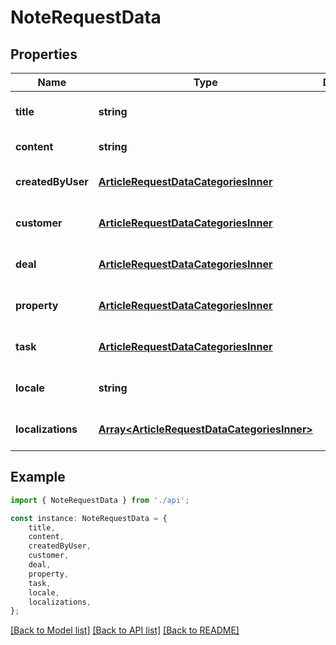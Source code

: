 # NoteRequestData


## Properties

Name | Type | Description | Notes
------------ | ------------- | ------------- | -------------
**title** | **string** |  | [optional] [default to undefined]
**content** | **string** |  | [default to undefined]
**createdByUser** | [**ArticleRequestDataCategoriesInner**](ArticleRequestDataCategoriesInner.md) |  | [optional] [default to undefined]
**customer** | [**ArticleRequestDataCategoriesInner**](ArticleRequestDataCategoriesInner.md) |  | [optional] [default to undefined]
**deal** | [**ArticleRequestDataCategoriesInner**](ArticleRequestDataCategoriesInner.md) |  | [optional] [default to undefined]
**property** | [**ArticleRequestDataCategoriesInner**](ArticleRequestDataCategoriesInner.md) |  | [optional] [default to undefined]
**task** | [**ArticleRequestDataCategoriesInner**](ArticleRequestDataCategoriesInner.md) |  | [optional] [default to undefined]
**locale** | **string** |  | [optional] [default to undefined]
**localizations** | [**Array&lt;ArticleRequestDataCategoriesInner&gt;**](ArticleRequestDataCategoriesInner.md) |  | [optional] [default to undefined]

## Example

```typescript
import { NoteRequestData } from './api';

const instance: NoteRequestData = {
    title,
    content,
    createdByUser,
    customer,
    deal,
    property,
    task,
    locale,
    localizations,
};
```

[[Back to Model list]](../README.md#documentation-for-models) [[Back to API list]](../README.md#documentation-for-api-endpoints) [[Back to README]](../README.md)
